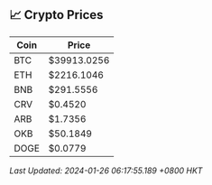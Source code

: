 ## 📈 Crypto Prices

| Coin | Price |
| ---- | ----- |
| BTC | $39913.0256 |
| ETH | $2216.1046 |
| BNB | $291.5556 |
| CRV | $0.4520 |
| ARB | $1.7356 |
| OKB | $50.1849 |
| DOGE | $0.0779 |

_Last Updated: 2024-01-26 06:17:55.189 +0800 HKT_